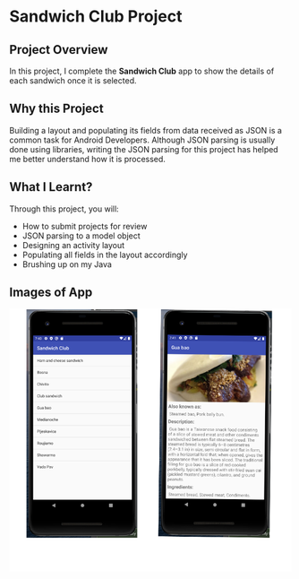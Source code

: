 # Sandwich Club Project 

## Project Overview
In this project, I complete the **Sandwich Club** app to
show the details of each sandwich once it is selected.

## Why this Project

Building a layout and populating its fields from data received as JSON
is a common task for Android Developers. Although JSON parsing is usually
done using libraries, writing the JSON parsing for  this project has
helped me better understand how it is processed.

## What I Learnt?
Through this project, you will:
- How to submit projects for review
- JSON parsing to a model object
- Designing an activity layout
- Populating all fields in the layout accordingly
- Brushing up on my Java

## Images of App
![Image of App screens](https://github.com/5pence/sandwich-club-udacity/blob/master/screenshotsCombined.png)
